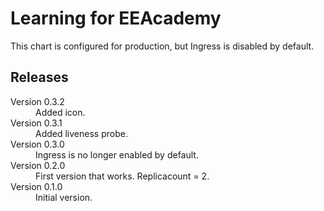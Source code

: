 Learning for EEAcademy
======================

This chart is configured for production, but Ingress is disabled by default.

## Releases

<dl>

  <dt>Version 0.3.2</dt>
  <dd>Added icon.</dd>

  <dt>Version 0.3.1</dt>
  <dd>Added liveness probe.</dd>

  <dt>Version 0.3.0</dt>
  <dd>Ingress is no longer enabled by default.</dd>

  <dt>Version 0.2.0</dt>
  <dd>First version that works. Replicacount = 2.</dd>

  <dt>Version 0.1.0</dt>
  <dd>Initial version.</dd>

</dl>

